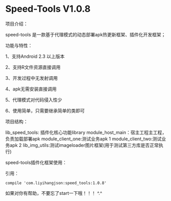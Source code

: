 # Speed-Tools  V1.0.8

项目介绍：

speed-tools 是一款基于代理模式的动态部署apk热更新框架、插件化开发框架；

	

功能与特性：

1、支持Android 2.3 以上版本

2、支持R文件资源直接调用

3、开发过程中无发射调用

4、apk无需安装直接调用

5、代理模式对代码侵入性少

6、使用简单，只需要继承简单的类即可



项目结构：

lib_speed_tools: 插件化核心功能library
module_host_main：宿主工程主工程，负责加载部署apk
module_client_one:测试业务apk 1
module_client_two:测试业务apk 2
lib_img_utils:测试imageloader图片框架(用于测试第三方库是否正常执行)


speed-tools插件化框架使用：

引用：
```
compile 'com.liyihangjson:speed_tools:1.0.8'

```



如果对你有帮助，不要忘了start一下哦！！！ ^.^